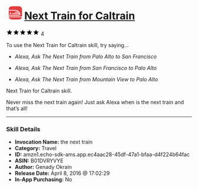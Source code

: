 # &nbsp;<img src="skill_icon" alt="Next Train for Caltrain icon" width="36"> [Next Train for Caltrain](http://alexa.amazon.com/#skills/amzn1.echo-sdk-ams.app.ec4aac28-45df-47a1-bfaa-d4f224b64fac)
![5 stars](../../images/ic_star_black_18dp_1x.png)![5 stars](../../images/ic_star_black_18dp_1x.png)![5 stars](../../images/ic_star_black_18dp_1x.png)![5 stars](../../images/ic_star_black_18dp_1x.png)![5 stars](../../images/ic_star_black_18dp_1x.png) 4

To use the Next Train for Caltrain skill, try saying...

* *Alexa, Ask The Next Train from Palo Alto to San Francisco*

* *Alexa, Ask The Next Train from San Francisco to Palo Alto*

* *Alexa, Ask The Next Train from Mountain View to Palo Alto*

Next Train for Caltrain skill.

Never miss the next train again!
Just ask Alexa when is the next train and that’s all!

***

### Skill Details

* **Invocation Name:** the next train
* **Category:** Travel
* **ID:** amzn1.echo-sdk-ams.app.ec4aac28-45df-47a1-bfaa-d4f224b64fac
* **ASIN:** B01DVRYVYE
* **Author:** Genady Okrain
* **Release Date:** April 8, 2016 @ 17:02:29
* **In-App Purchasing:** No
